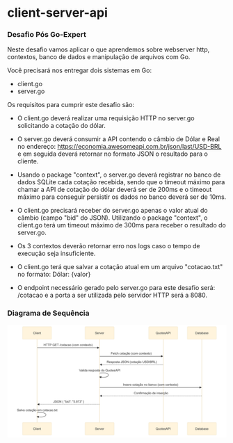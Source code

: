 # client-server-api

### Desafio Pós Go-Expert 

Neste desafio vamos aplicar o que aprendemos sobre webserver http, contextos,
banco de dados e manipulação de arquivos com Go.
 
Você precisará nos entregar dois sistemas em Go:
- client.go
- server.go
 
Os requisitos para cumprir este desafio são:
 
- O client.go deverá realizar uma requisição HTTP no server.go solicitando a cotação do dólar.
 
- O server.go deverá consumir a API contendo o câmbio de Dólar e Real no endereço: https://economia.awesomeapi.com.br/json/last/USD-BRL e em seguida deverá retornar no formato JSON o resultado para o cliente.
 
- Usando o package "context", o server.go deverá registrar no banco de dados SQLite cada cotação recebida, sendo que o timeout máximo para chamar a API de cotação do dólar deverá ser de 200ms e o timeout máximo para conseguir persistir os dados no banco deverá ser de 10ms.
 
- O client.go precisará receber do server.go apenas o valor atual do câmbio (campo "bid" do JSON). Utilizando o package "context", o client.go terá um timeout máximo de 300ms para receber o resultado do server.go.
 
- Os 3 contextos deverão retornar erro nos logs caso o tempo de execução seja insuficiente.
 
- O client.go terá que salvar a cotação atual em um arquivo "cotacao.txt" no formato: Dólar: {valor}
 
- O endpoint necessário gerado pelo server.go para este desafio será: /cotacao e a porta a ser utilizada pelo servidor HTTP será a 8080.

### Diagrama de Sequência
![diagrama de sequencia](docs/sequenceDiagram.png)

